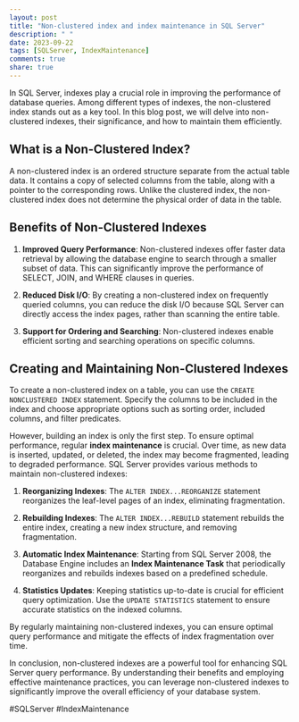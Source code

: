 ```yaml
---
layout: post
title: "Non-clustered index and index maintenance in SQL Server"
description: " "
date: 2023-09-22
tags: [SQLServer, IndexMaintenance]
comments: true
share: true
---
```


In SQL Server, indexes play a crucial role in improving the performance of database queries. Among different types of indexes, the non-clustered index stands out as a key tool. In this blog post, we will delve into non-clustered indexes, their significance, and how to maintain them efficiently.

## What is a Non-Clustered Index?

A non-clustered index is an ordered structure separate from the actual table data. It contains a copy of selected columns from the table, along with a pointer to the corresponding rows. Unlike the clustered index, the non-clustered index does not determine the physical order of data in the table.

## Benefits of Non-Clustered Indexes

1. **Improved Query Performance**: Non-clustered indexes offer faster data retrieval by allowing the database engine to search through a smaller subset of data. This can significantly improve the performance of SELECT, JOIN, and WHERE clauses in queries.

2. **Reduced Disk I/O**: By creating a non-clustered index on frequently queried columns, you can reduce the disk I/O because SQL Server can directly access the index pages, rather than scanning the entire table.

3. **Support for Ordering and Searching**: Non-clustered indexes enable efficient sorting and searching operations on specific columns.

## Creating and Maintaining Non-Clustered Indexes

To create a non-clustered index on a table, you can use the `CREATE NONCLUSTERED INDEX` statement. Specify the columns to be included in the index and choose appropriate options such as sorting order, included columns, and filter predicates.

However, building an index is only the first step. To ensure optimal performance, regular **index maintenance** is crucial. Over time, as new data is inserted, updated, or deleted, the index may become fragmented, leading to degraded performance. SQL Server provides various methods to maintain non-clustered indexes:

1. **Reorganizing Indexes**: The `ALTER INDEX...REORGANIZE` statement reorganizes the leaf-level pages of an index, eliminating fragmentation.

2. **Rebuilding Indexes**: The `ALTER INDEX...REBUILD` statement rebuilds the entire index, creating a new index structure, and removing fragmentation.

3. **Automatic Index Maintenance**: Starting from SQL Server 2008, the Database Engine includes an **Index Maintenance Task** that periodically reorganizes and rebuilds indexes based on a predefined schedule.

4. **Statistics Updates**: Keeping statistics up-to-date is crucial for efficient query optimization. Use the `UPDATE STATISTICS` statement to ensure accurate statistics on the indexed columns.

By regularly maintaining non-clustered indexes, you can ensure optimal query performance and mitigate the effects of index fragmentation over time.

In conclusion, non-clustered indexes are a powerful tool for enhancing SQL Server query performance. By understanding their benefits and employing effective maintenance practices, you can leverage non-clustered indexes to significantly improve the overall efficiency of your database system.

#SQLServer #IndexMaintenance